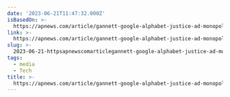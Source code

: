 ```yaml
---
date: '2023-06-21T11:47:32.000Z'
isBasedOn: >-
  https://apnews.com/article/gannett-google-alphabet-justice-ad-monopoly-b477034a9872b26c93394d36c2cf887a
link: >-
  https://apnews.com/article/gannett-google-alphabet-justice-ad-monopoly-b477034a9872b26c93394d36c2cf887a
slug: >-
  2023-06-21-httpsapnewscomarticlegannett-google-alphabet-justice-ad-monopoly-b477034a9872b26c93394d36c2cf887a
tags:
  - media
  - Tech
title: >-
  https://apnews.com/article/gannett-google-alphabet-justice-ad-monopoly-b477034a9872b26c93394d36c2cf887a
---
```


